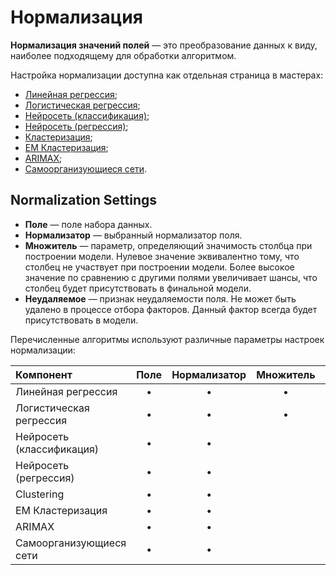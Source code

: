 # Нормализация

**Нормализация значений полей** — это преобразование данных к виду, наиболее подходящему для обработки алгоритмом.

Настройка нормализации доступна как отдельная страница в мастерах:
* [Линейная регрессия](../datamining/linear-regression/README.md);
* [Логистическая регрессия](../datamining/logistic-regression/README.md);
* [Нейросеть (классификация)](../datamining/neural-network-classification.md);
* [Нейросеть (регрессия)](../datamining/neural-network-regression.md);
* [Кластеризация](../datamining/clustering.md);
* [EM Кластеризация](../datamining/em-clustering.md);
* [ARIMAX](../datamining/arimax.md);
* [Самоорганизующиеся сети](../datamining/self-organizing-network.md).

## Normalization Settings

* **Поле** — поле набора данных.
* **Нормализатор** — выбранный нормализатор поля.
* **Множитель** — параметр, определяющий значимость столбца при построении модели. Нулевое значение эквивалентно тому, что столбец не участвует при построении модели. Более высокое значение по сравнению с другими полями увеличивает шансы, что столбец будет присутствовать в финальной модели.
* **Неудаляемое** — признак неудаляемости поля. Не может быть удалено в процессе отбора факторов. Данный фактор всегда будет присутствовать в модели.

Перечисленные алгоритмы используют различные параметры настроек нормализации:

| **Компонент** | **Поле** | **Нормализатор** | **Множитель** | **Неудаляемое** |
| :--------------------- | :------------: | :------------: | :------------: |:------------: |
| Линейная регрессия | • | • | • | • |
| Логистическая регрессия | • | • | • | • |
| Нейросеть (классификация) | • | • |  |  |
| Нейросеть (регрессия) | • | • |  |  |
| Clustering | • | • |  |  |
| EM Кластеризация | • | • |  |   |
| ARIMAX | • | • |  |   |
| Самоорганизующиеся сети | • | • |  | &nbsp; |